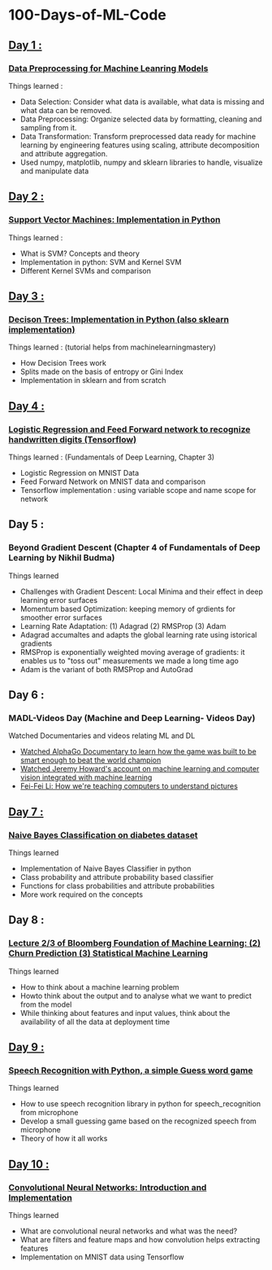 # 100-Days-of-ML-Code
<h2><a href="https://github.com/Sohaib90/100-Days-of-ML-Code/tree/master/code/Day1"> Day 1 : </a> </h2>
<h3><a href="https://github.com/Sohaib90/100-Days-of-ML-Code/blob/master/code/Day1/Data%20Pre-processing%20.ipynb"> Data Preprocessing for Machine Leanring Models</a> </h3>
<p> Things learned : </p>
<ul>
<li>Data Selection: Consider what data is available, what data is missing and what data can be removed.</li>
<li>Data Preprocessing: Organize selected data by formatting, cleaning and sampling from it. </li>
<li>Data Transformation: Transform preprocessed data ready for machine learning by engineering features using scaling, attribute decomposition and attribute aggregation.</li>
  <li> Used numpy, matplotlib, numpy and sklearn libraries to handle, visualize and manipulate data </li>
</ul>


<h2><a href="https://github.com/Sohaib90/100-Days-of-ML-Code/tree/master/code/Day%202"> Day 2 : </a> </h2>
<h3><a href="https://github.com/Sohaib90/100-Days-of-ML-Code/blob/master/code/Day%202/Support%20vector%20machine.ipynb"> Support Vector Machines: Implementation in Python </a> </h3>
<p> Things learned : </p>
<ul>
<li>What is SVM? Concepts and theory</li>
<li>Implementation in python: SVM and Kernel SVM</li>
<li>Different Kernel SVMs and comparison</li>
</ul>

<h2><a href="https://github.com/Sohaib90/100-Days-of-ML-Code/tree/master/code/Day%203"> Day 3 : </a> </h2>
<h3><a href="https://github.com/Sohaib90/100-Days-of-ML-Code/blob/master/code/Day%203/Decision-Trees-From-Scratch%20.ipynb"> Decison Trees: Implementation in Python (also sklearn implementation) </a> </h3>
<p> Things learned : (tutorial helps from machinelearningmastery) </p>
<ul>
<li>How Decision Trees work</li>
<li>Splits made on the basis of entropy or Gini Index</li>
<li>Implementation in sklearn and from scratch</li>
</ul>

<h2><a href="https://github.com/Sohaib90/100-Days-of-ML-Code/tree/master/code/Day%204"> Day 4 : </a> </h2>
<h3><a href="https://github.com/Sohaib90/100-Days-of-ML-Code/tree/master/code/Day%204"> Logistic Regression and Feed Forward network to recognize handwritten digits (Tensorflow) </a> </h3>
<p> Things learned : (Fundamentals of Deep Learning, Chapter 3) </p>
<ul>
<li>Logistic Regression on MNIST Data</li>
<li>Feed Forward Network on MNIST data and comparison</li>
<li>Tensorflow implementation : using variable scope and name scope for network</li>
</ul>

<h2> Day 5 : </h2>
<h3> Beyond Gradient Descent (Chapter 4 of Fundamentals of Deep Learning by Nikhil Budma)</h3>
<p> Things learned </p>
<ul>
<li>Challenges with Gradient Descent: Local Minima and their effect in deep learning error surfaces</li>
<li>Momentum based Optimization: keeping memory of grdients for smoother error surfaces</li>
<li>Learning Rate Adaptation: (1) Adagrad  (2) RMSProp  (3) Adam </li>
  <li> Adagrad accumaltes and adapts the global learning rate using istorical gradients </li>
  <li> RMSProp is exponentially weighted moving average of gradients: it enables us to "toss out" measurements we made a long time ago </li>
  <li> Adam is the variant of both RMSProp and AutoGrad </li>
</ul>

<h2> Day 6 : </h2>
<h3>MADL-Videos Day (Machine and Deep Learning- Videos Day)</h3>
<p> Watched Documentaries and videos relating ML and DL</p>
<ul>
<li><a href="https://www.netflix.com/watch/80190844?trackId=13752289&tctx=0%2C0%2C4a044771-5e15-4157-8f03-2e9481d9a476-103080659%2C%2C">Watched AlphaGo Documentary to learn how the game was built to be smart enough to beat the world champion</a></li>
  <li><a href="https://www.ted.com/talks/jeremy_howard_the_wonderful_and_terrifying_implications_of_computers_that_can_learn?language=en#t-1173351">Watched Jeremy Howard's account on machine learning and computer vision integrated with machine learning </a></li>
  <li><a href="https://www.ted.com/talks/fei_fei_li_how_we_re_teaching_computers_to_understand_pictures#t-1052631"> Fei-Fei Li: How we're teaching computers to understand pictures </a></li>
</ul>

<h2><a href="https://github.com/Sohaib90/100-Days-of-ML-Code/tree/master/code/Day%207"> Day 7 : </a></h2>
<h3><a href="https://github.com/Sohaib90/100-Days-of-ML-Code/blob/master/code/Day%207/naive_bayes_classifier.ipynb">Naive Bayes Classification on diabetes dataset</a></h3>
<p> Things learned </p>
<ul>
<li>Implementation of Naive Bayes Classifier in python</li>
  <li>Class probability and attribute probability based classifier</li>
  <li>Functions for class probabilities and attribute probabilities</li>
  <li>More work required on the concepts </li>
</ul>

<h2> Day 8 : </h2>
<h3><a href="https://bloomberg.github.io/foml/#lectures">Lecture 2/3 of Bloomberg Foundation of Machine Learning: (2) Churn Prediction (3) Statistical Machine Learning</a></h3>
<p> Things learned </p>
<ul>
<li>How to think about a machine learning problem</li>
  <li>Howto think about the output and to analyse what we want to predict from the model</li>
  <li>While thinking about features and input values, think about the availability of all the data at deployment time</li>
</ul>

<h2><a href="https://github.com/Sohaib90/100-Days-of-ML-Code/tree/master/code/Day%209"> Day 9 : </a></h2>
<h3><a href="https://github.com/Sohaib90/100-Days-of-ML-Code/blob/master/code/Day%209/guess%20word.py">Speech Recognition with Python, a simple Guess word game</a></h3>
<p> Things learned </p>
<ul>
<li>How to use speech recognition library in python for speech_recognition from microphone</li>
  <li>Develop a small guessing game based on the recognized speech from microphone</li>
  <li>Theory of how it all works</li>
</ul>

<h2><a href="https://github.com/Sohaib90/100-Days-of-ML-Code/tree/master/code/Day%2010"> Day 10 : </a></h2>
<h3><a href="https://github.com/Sohaib90/100-Days-of-ML-Code/blob/master/code/Day%2010/convolutional_neural_networks.ipynb">Convolutional Neural Networks: Introduction and Implementation</a></h3>
<p> Things learned </p>
<ul>
<li>What are convolutional neural networks and what was the need? </li>
  <li>What are filters and feature maps and how convolution helps extracting features</li>
  <li>Implementation on MNIST data using Tensorflow</li>
</ul>


